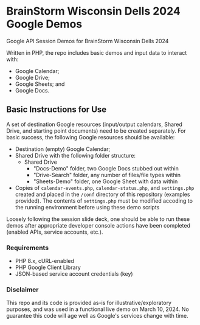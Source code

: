 # BrainStorm Wisconsin Dells 2024 Google Demos
Google API Session Demos for BrainStorm Wisconsin Dells 2024

Written in PHP, the repo includes basic demos and input data to interact with:
* Google Calendar;
* Google Drive;
* Google Sheets; and
* Google Docs.

## Basic Instructions for Use
A set of destination Google resources (input/output calendars, Shared Drive, and starting point documents) need to be created separately. For basic success, the following Google resources should be available:
* Destination (empty) Google Calendar;
* Shared Drive with the following folder structure:
  * Shared Drive
    * "Docs-Demo" folder, two Google Docs stubbed out within
    * "Drive-Search" folder, any number of files/file types within
    * "Sheets-Demo" folder, one Google Sheet with data within 
* Copies of `calendar-events.php`, `calendar-status.php`, and `settings.php` created and placed in the `/conf` directory of this repository (examples provided). The contents of `settings.php` must be modified accoding to the running environment before using these demo scripts

Loosely following the session slide deck, one should be able to run these demos after appropriate developer console actions have been completed (enabled APIs, service accounts, etc.).

### Requirements
* PHP 8.x, cURL-enabled
* PHP Google Client Library
* JSON-based service account credentials (key)

### Disclaimer
This repo and its code is provided as-is for illustrative/exploratory purposes, and was used in a functional live demo on March 10, 2024. No guarantee this code will age well as Google's services change with time.
